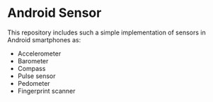 # Android Sensor

This repository includes such a simple implementation of sensors in Android smartphones as:
- Accelerometer
- Barometer
- Compass
- Pulse sensor
- Pedometer
- Fingerprint scanner